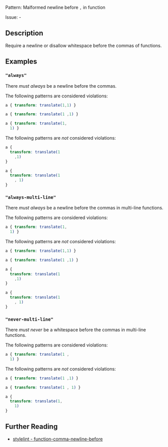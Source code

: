 Pattern: Malformed newline before `,` in function

Issue: -

## Description

Require a newline or disallow whitespace before the commas of functions.

## Examples

### `"always"`

There *must always* be a newline before the commas.

The following patterns are considered violations:

```css
a { transform: translate(1,1) }
```

```css
a { transform: translate(1 ,1) }
```

```css
a { transform: translate(1,
  1) }
```

The following patterns are *not* considered violations:

```css
a {
  transform: translate(1
    ,1)
}
```

```css
a {
  transform: translate(1
    , 1)
}
```

### `"always-multi-line"`

There *must always* be a newline before the commas in multi-line functions.

The following patterns are considered violations:

```css
a { transform: translate(1,
  1) }
```

The following patterns are *not* considered violations:

```css
a { transform: translate(1,1) }
```

```css
a { transform: translate(1 ,1) }
```

```css
a {
  transform: translate(1
    ,1)
}
```

```css
a {
  transform: translate(1
    , 1)
}
```

### `"never-multi-line"`

There *must never* be a whitespace before the commas in multi-line functions.

The following patterns are considered violations:

```css
a { transform: translate(1 ,
  1) }
```

The following patterns are *not* considered violations:

```css
a { transform: translate(1 ,1) }
```

```css
a { transform: translate(1 , 1) }
```

```css
a {
  transform: translate(1,
    1)
}
```

## Further Reading

* [stylelint - function-comma-newline-before](https://stylelint.io/user-guide/rules/function-comma-newline-before)